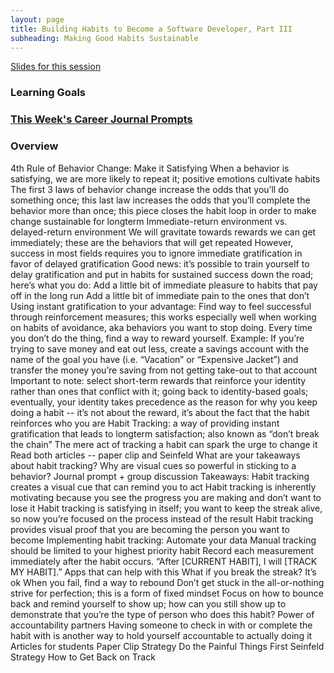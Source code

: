 ```yaml
---
layout: page
title: Building Habits to Become a Software Developer, Part III
subheading: Making Good Habits Sustainable
---
```


[Slides for this session](https://docs.google.com/presentation/d/1-IBHv1FMKcT57G_XLGYB4C_yB5kRhaTVi0UDUBWtd6Y/edit?usp=sharing)

### Learning Goals

### [This Week's Career Journal Prompts](https://github.com/turingschool/career-development-curriculum-site/blob/master/module_two/mod2_career_journal_prompts.md#week-4)

### Overview


4th Rule of Behavior Change: Make it Satisfying
When a behavior is satisfying, we are more likely to repeat it; positive emotions cultivate habits
The first 3 laws of behavior change increase the odds that you’ll do something once; this last law increases the odds that you’ll complete the behavior more than once; this piece closes the habit loop in order to make change sustainable for longterm
Immediate-return environment vs. delayed-return environment
We will gravitate towards rewards we can get immediately; these are the behaviors that will get repeated
However, success in most fields requires you to ignore immediate gratification in favor of delayed gratification
Good news: it’s possible to train yourself to delay gratification and put in habits for sustained success down the road; here’s what you do:
Add a little bit of immediate pleasure to habits that pay off in the long run
Add a little bit of immediate pain to the ones that don’t
Using instant gratification to your advantage:
Find way to feel successful through reinforcement measures; this works especially well when working on habits of avoidance, aka behaviors you want to stop doing. Every time you don’t do the thing, find a way to reward yourself. 
Example: If you’re trying to save money and eat out less, create a savings account with the name of the goal you have (i.e. “Vacation” or “Expensive Jacket”) and transfer the money you’re saving from not getting take-out to that account
Important to note: select short-term rewards that reinforce your identity rather than ones that conflict with it; going back to identity-based goals; eventually, your identity takes precedence as the reason for why you keep doing a habit -- it’s not about the reward, it’s about the fact that the habit reinforces who you are
Habit Tracking: a way of providing instant gratification that leads to longterm satisfaction; also known as “don’t break the chain”
The mere act of tracking a habit can spark the urge to change it
Read both articles -- paper clip and Seinfeld
What are your takeaways about habit tracking? Why are visual cues so powerful in sticking to a behavior?
Journal prompt + group discussion
Takeaways:
Habit tracking creates a visual cue that can remind you to act
Habit tracking is inherently motivating because you see the progress you are making and don’t want to lose it
Habit tracking is satisfying in itself; you want to keep the streak alive, so now you’re focused on the process instead of the result
Habit tracking provides visual proof that you are becoming the person you want to become
Implementing habit tracking:
Automate your data
Manual tracking should be limited to your highest priority habit
Record each measurement immediately after the habit occurs. “After [CURRENT HABIT], I will [TRACK MY HABIT].”
Apps that can help with this
What if you break the streak?
It’s ok
When you fail, find a way to rebound
Don’t get stuck in the all-or-nothing strive for perfection; this is a form of fixed mindset
Focus on how to bounce back and remind yourself to show up; how can you still show up to demonstrate that you’re the type of person who does this habit? 
Power of accountability partners
Having someone to check in with or complete the habit with is another way to hold yourself accountable to actually doing it
Articles for students
Paper Clip Strategy
Do the Painful Things First
Seinfeld Strategy
How to Get Back on Track
